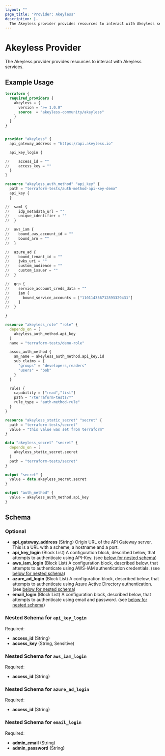 ```yaml
---
layout: ""
page_title: "Provider: Akeyless"
description: |-
  The Akeyless provider provides resources to interact with Akeyless services.
---
```


# Akeyless Provider

The Akeyless provider provides resources to interact with Akeyless services.

## Example Usage

```terraform
terraform {
  required_providers {
    akeyless = {
      version = ">= 1.0.0"
      source  = "akeyless-community/akeyless"
    }
  }
}


provider "akeyless" {
  api_gateway_address = "https://api.akeyless.io"

  api_key_login {

//    access_id = ""
//    access_key = ""
  }
}

resource "akeyless_auth_method" "api_key" {
  path = "terraform-tests/auth-method-api-key-demo"
  api_key {
  }

//  saml {
//    idp_metadata_url = ""
//    unique_identifier = ""
//  }

//  aws_iam {
//    bound_aws_account_id = ""
//    bound_arn = ""
//  }

//  azure_ad {
//    bound_tenant_id = ""
//    jwks_uri = ""
//    custom_audience = ""
//    custom_issuer = ""
//  }

//  gcp {
//    service_account_creds_data = ""
//    iam {
//      bound_service_accounts = ["110114356712893329431"]
//    }
//  }

}

resource "akeyless_role" "role" {
  depends_on = [
    akeyless_auth_method.api_key
  ]
  name = "terraform-tests/demo-role"

  assoc_auth_method {
    am_name = akeyless_auth_method.api_key.id
    sub_claims = {
      "groups" = "developers,readers"
      "users" = "bob"
    }
  }

  rules {
    capability = ["read","list"]
    path = "/terraform-tests/*"
    rule_type = "auth-method-rule"
  }
}

resource "akeyless_static_secret" "secret" {
  path = "terraform-tests/secret"
  value = "this value was set from terraform"
}

data "akeyless_secret" "secret" {
  depends_on = [
    akeyless_static_secret.secret
  ]
  path = "terraform-tests/secret"
}

output "secret" {
  value = data.akeyless_secret.secret
}

output "auth_method" {
  value = akeyless_auth_method.api_key
}
```

<!-- schema generated by tfplugindocs -->
## Schema

### Optional

- **api_gateway_address** (String) Origin URL of the API Gateway server. This is a URL with a scheme, a hostname and a port.
- **api_key_login** (Block List) A configuration block, described below, that attempts to authenticate using API-Key. (see [below for nested schema](#nestedblock--api_key_login))
- **aws_iam_login** (Block List) A configuration block, described below, that attempts to authenticate using AWS-IAM authentication credentials. (see [below for nested schema](#nestedblock--aws_iam_login))
- **azure_ad_login** (Block List) A configuration block, described below, that attempts to authenticate using Azure Active Directory authentication. (see [below for nested schema](#nestedblock--azure_ad_login))
- **email_login** (Block List) A configuration block, described below, that attempts to authenticate using email and password. (see [below for nested schema](#nestedblock--email_login))

<a id="nestedblock--api_key_login"></a>
### Nested Schema for `api_key_login`

Required:

- **access_id** (String)
- **access_key** (String, Sensitive)


<a id="nestedblock--aws_iam_login"></a>
### Nested Schema for `aws_iam_login`

Required:

- **access_id** (String)


<a id="nestedblock--azure_ad_login"></a>
### Nested Schema for `azure_ad_login`

Required:

- **access_id** (String)


<a id="nestedblock--email_login"></a>
### Nested Schema for `email_login`

Required:

- **admin_email** (String)
- **admin_password** (String)